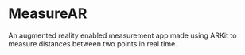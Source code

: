 # MeasureAR
An augmented reality enabled measurement app made using ARKit to measure distances between two points in real time. 
